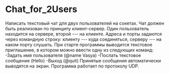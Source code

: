 # Chat_for_2Users
Написать текстовый чат для двух пользователей на сокетах. Чат должен быть реализован по принципу клиент-сервер. Один пользователь находится на сервере, второй --- на клиенте. Адреса и порты задаются через командную строку: клиенту --- куда соединяться, серверу --- на каком порту слушать. При старте программы выводится текстовое приглашение, в котором можно ввести одну из следующих команд:
-Задать имя пользователя (@name Vasya)
-Послать текстовое сообщение (Hello)
-Выход (@quit)
Принятые сообщения автоматически выводятся на экран. Программа работает по протоколу UDP.
